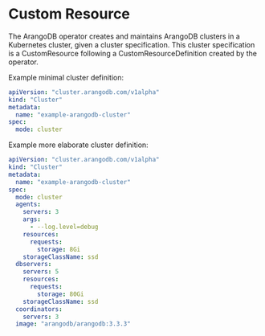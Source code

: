 # Custom Resource

The ArangoDB operator creates and maintains ArangoDB clusters
in a Kubernetes cluster, given a cluster specification.
This cluster specification is a CustomResource following
a CustomResourceDefinition created by the operator.

Example minimal cluster definition:

```yaml
apiVersion: "cluster.arangodb.com/v1alpha"
kind: "Cluster"
metadata:
  name: "example-arangodb-cluster"
spec:
  mode: cluster
```

Example more elaborate cluster definition:

```yaml
apiVersion: "cluster.arangodb.com/v1alpha"
kind: "Cluster"
metadata:
  name: "example-arangodb-cluster"
spec:
  mode: cluster
  agents:
    servers: 3
    args:
      - --log.level=debug
    resources:
      requests:
        storage: 8Gi
    storageClassName: ssd
  dbservers:
    servers: 5
    resources:
      requests:
        storage: 80Gi
    storageClassName: ssd
  coordinators:
    servers: 3
  image: "arangodb/arangodb:3.3.3"
```
